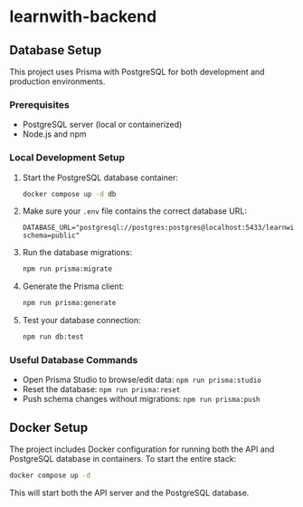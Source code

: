 # learnwith-backend

## Database Setup

This project uses Prisma with PostgreSQL for both development and production environments.

### Prerequisites

- PostgreSQL server (local or containerized)
- Node.js and npm

### Local Development Setup

1. Start the PostgreSQL database container:

   ```bash
   docker compose up -d db
   ```

2. Make sure your `.env` file contains the correct database URL:

   ```
   DATABASE_URL="postgresql://postgres:postgres@localhost:5433/learnwith?schema=public"
   ```

3. Run the database migrations:

   ```bash
   npm run prisma:migrate
   ```

4. Generate the Prisma client:

   ```bash
   npm run prisma:generate
   ```

5. Test your database connection:

   ```bash
   npm run db:test
   ```

### Useful Database Commands

- Open Prisma Studio to browse/edit data: `npm run prisma:studio`
- Reset the database: `npm run prisma:reset`
- Push schema changes without migrations: `npm run prisma:push`

## Docker Setup

The project includes Docker configuration for running both the API and PostgreSQL database in containers. To start the entire stack:

```bash
docker compose up -d
```

This will start both the API server and the PostgreSQL database.
